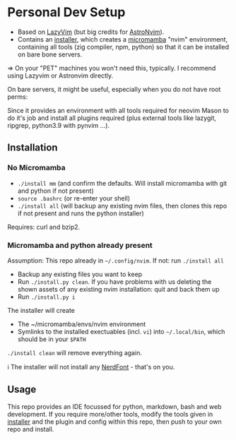 # Personal Dev Setup

-   Based on [LazyVim](https://github.com/LazyVim/LazyVim) (but big credits for [AstroNvim](https://astronvim.com/)).
-   Contains an [installer](./install), which creates a [micromamba][mm] "nvim" environment, containing all tools (zig compiler, npm, python) so that it can be installed on bare bone servers.

\=> On your "PET" machines you won't need this, typically. I recommend using Lazyvim or
Astronvim directly.

On bare servers, it might be useful, especially when you do not have root perms:

Since it provides an environment with all tools required for neovim Mason to do it's job and
install all plugins required (plus external tools like lazygit, ripgrep, python3.9 with
pynvim ...).

## Installation

### No Micromamba

-   `./install mm` (and confirm the defaults. Will install micromamba with git and python if not present)
-   `source .bashrc` (or re-enter your shell)
-   `./install all`  (will backup any existing nvim files, then clones this repo if not present and runs the python installer)

Requires: curl and bzip2.

### Micromamba and python already present

Assumption: This repo already in `~/.config/nvim`. If not: run `./install all`

-   Backup any existing files you want to keep
-   Run `./install.py clean`. If you have problems with us deleting the shown assets of any
    existing nvim installation: quit and back them up
-   Run `./install.py i`

The installer will create

-   The ~/micromamba/envs/nvim environment
-   Symlinks to the installed exectuables (incl. `vi`) into `~/.local/bin`, which should be in your
    `$PATH`

`./install clean` will remove everything again.

ℹ️ The installer will not install any [NerdFont](https://www.nerdfonts.com/) - that's on you.

## Usage

This repo provides an IDE focussed for python, markdown, bash and web development.
If you require more/other tools, modify the tools given in [installer](./install.py) and the plugin and config within this repo, then push to your own repo and install.

[mm]: https://mamba.readthedocs.io/en/latest/user_guide/micromamba.html
